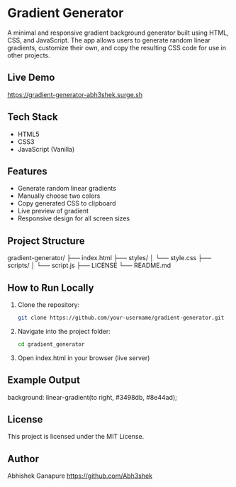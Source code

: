 # Gradient Generator

A minimal and responsive gradient background generator built using HTML, CSS, and JavaScript. The app allows users to generate random linear gradients, customize their own, and copy the resulting CSS code for use in other projects.

## Live Demo

https://gradient-generator-abh3shek.surge.sh

## Tech Stack

- HTML5
- CSS3
- JavaScript (Vanilla)

## Features

- Generate random linear gradients
- Manually choose two colors
- Copy generated CSS to clipboard
- Live preview of gradient
- Responsive design for all screen sizes

## Project Structure

gradient-generator/
├── index.html
├── styles/
│ └── style.css
├── scripts/
│ └── script.js
├── LICENSE
└── README.md

## How to Run Locally

1. Clone the repository:

   ```bash
   git clone https://github.com/your-username/gradient-generator.git
   ```

2. Navigate into the project folder:

   ```bash
   cd gradient_generator
   ```

3. Open index.html in your browser (live server)

## Example Output

background: linear-gradient(to right, #3498db, #8e44ad);

## License

This project is licensed under the MIT License.

## Author

Abhishek Ganapure
https://github.com/Abh3shek
